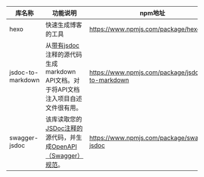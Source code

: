 | 库名称  | 功能说明  | npm地址  |
| ------ | -------- | ------- |
| hexo | 快速生成博客的工具 | https://www.npmjs.com/package/hexo |
| jsdoc-to-markdown | 从[带有jsdoc](http://usejsdoc.org/)注释的源代码生成markdown API文档。对于将API文档注入项目自述文件很有用。 | https://www.npmjs.com/package/jsdoc-to-markdown |
| swagger-jsdoc | 该库读取您的[JSDoc注释的](https://jsdoc.app/)源代码，并生成[OpenAPI（Swagger）规范](https://swagger.io/specification/)。 | https://www.npmjs.com/package/swagger-jsdoc |

